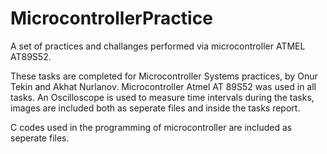 # MicrocontrollerPractice
A set of practices and challanges performed via microcontroller ATMEL AT89S52.

These tasks are completed for Microcontroller Systems practices, by Onur Tekin and Akhat Nurlanov. 
Microcontroller Atmel AT 89S52 was used in all tasks.
An Oscilloscope is used to measure time intervals during the tasks, images are included both as seperate files and inside the tasks report.

C codes used in the programming of microcontroller are included as seperate files. 

